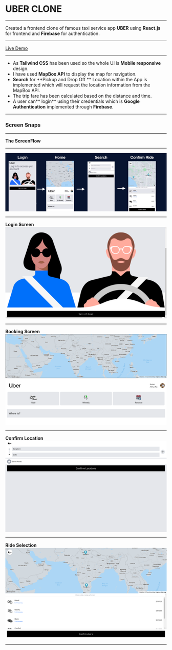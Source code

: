 # UBER CLONE

------------
Created a frontend clone of famous taxi service app **UBER** using **React.js** for frontend and **Firebase** for authentication.

------------

[Live Demo](https://uber-clone-olive.vercel.app/)

------------


-   As **Tailwind CSS** has been used so the whole UI is **Mobile responsive** design.
- I have used **MapBox API** to display the map for navigation.
- **Search** for **Pickup and Drop Off ** Location within the App is implemented which will request the location information from the MapBox API.
- The trip fare has been calculated based on the distance and time.
- A user can** login** using their credentials which is **Google Authentication** implemented through **Firebase**.

------------

### Screen Snaps

------------
**The ScreenFlow**

------------
![The ScreenFlow](https://github.com/kumaradityaraj/uber-clone/blob/main/Screenshot%20from%202022-03-18%2010-00-47.png)

------------
**Login Screen**
![Login Screen](https://github.com/kumaradityaraj/uber-clone/blob/main/Screenshot%20from%202022-03-18%2010-06-52.png)

------------
**Booking Screen**
![Booking Screen](https://github.com/kumaradityaraj/uber-clone/blob/main/Screenshot%20from%202022-03-18%2010-01-59.png)

------------
**Confirm Location**
![Confirm Location](https://github.com/kumaradityaraj/uber-clone/blob/main/Screenshot%20from%202022-03-18%2010-02-18.png)

------------
**Ride Selection**
![Ride Selection](https://github.com/kumaradityaraj/uber-clone/blob/main/Screenshot%20from%202022-03-18%2010-02-44.png)

------------


